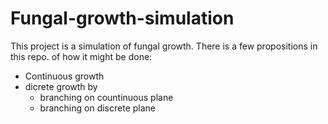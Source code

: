 # Fungal-growth-simulation

This project is a simulation of fungal growth. There is a few propositions in this repo. of how it might be done:
- Continuous growth
- dicrete growth by
  - branching on countinuous plane
  - branching on discrete plane
